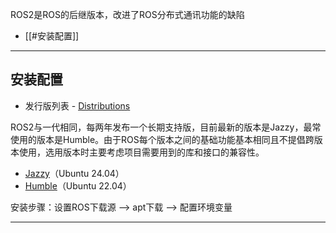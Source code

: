 
ROS2是ROS的后继版本，改进了ROS分布式通讯功能的缺陷

+ [[#安装配置]]


---
## 安装配置

+ 发行版列表 - [Distributions](https://docs.ros.org/en/humble/Releases.html)

ROS2与一代相同，每两年发布一个长期支持版，目前最新的版本是Jazzy，最常使用的版本是Humble。由于ROS每个版本之间的基础功能基本相同且不提倡跨版本使用，选用版本时主要考虑项目需要用到的库和接口的兼容性。

+ [Jazzy](https://docs.ros.org/en/jazzy/Installation.html)（Ubuntu 24.04）
+ [Humble](https://docs.ros.org/en/humble/Installation/Ubuntu-Install-Debs.html)（Ubuntu 22.04）

安装步骤：设置ROS下载源 --> apt下载 --> 配置环境变量

---
##